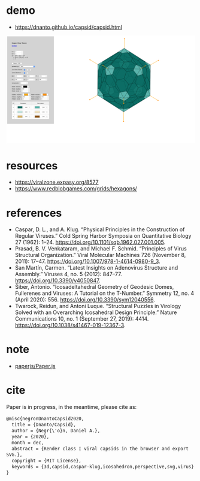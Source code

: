 # demo

- https://dnanto.github.io/capsid/capsid.html

![screenshot.png](screenshot.png)

# resources

- https://viralzone.expasy.org/8577
- https://www.redblobgames.com/grids/hexagons/

# references

- Caspar, D. L., and A. Klug. “Physical Principles in the Construction of Regular Viruses.” Cold Spring Harbor Symposia on Quantitative Biology 27 (1962): 1–24. https://doi.org/10.1101/sqb.1962.027.001.005.
- Prasad, B. V. Venkataram, and Michael F. Schmid. “Principles of Virus Structural Organization.” Viral Molecular Machines 726 (November 8, 2011): 17–47. https://doi.org/10.1007/978-1-4614-0980-9_3.
- San Martín, Carmen. “Latest Insights on Adenovirus Structure and Assembly.” Viruses 4, no. 5 (2012): 847–77. https://doi.org/10.3390/v4050847.
- Šiber, Antonio. “Icosadeltahedral Geometry of Geodesic Domes, Fullerenes and Viruses: A Tutorial on the T-Number.” Symmetry 12, no. 4 (April 2020): 556. https://doi.org/10.3390/sym12040556.
- Twarock, Reidun, and Antoni Luque. “Structural Puzzles in Virology Solved with an Overarching Icosahedral Design Principle.” Nature Communications 10, no. 1 (September 27, 2019): 4414. https://doi.org/10.1038/s41467-019-12367-3.

# note

- [paperjs/Paper.js](https://github.com/paperjs/paper.js/blob/develop/LICENSE.txt)

# cite

Paper is in progress, in the meantime, please cite as:
```
@misc{negronDnantoCapsid2020,
  title = {Dnanto/Capsid},
  author = {Negr{\'o}n, Daniel A.},
  year = {2020},
  month = dec,
  abstract = {Render class I viral capsids in the browser and export SVG.},
  copyright = {MIT License},
  keywords = {3d,capsid,caspar-klug,icosahedron,perspective,svg,virus}
}
```
